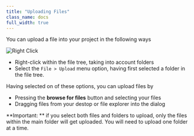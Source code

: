 ```yaml
---
title: "Uploading Files"
class_name: docs
full_width: true
---
```


You can upload a file into your project in the following ways

![Right Click](docs/right-click.png)

- Right-click within the file tree, taking into account folders
- Select the `File > Upload` menu option, having first selected a folder in the file tree.

Having selected on of these options, you can upload files by

- Pressing the **browse for files** button and selecting your files
- Dragging files from your destop or file explorer into the dialog

**Important: ** if you select both files and folders to upload, only the files within the main folder will get uploaded. You will need to upload one folder at a time.

